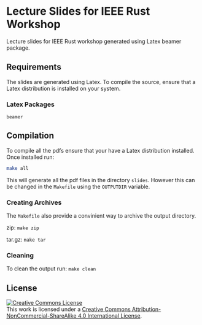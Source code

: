 # Lecture Slides for IEEE Rust Workshop
Lecture slides for IEEE Rust workshop generated using Latex beamer package.

## Requirements
The slides are generated using Latex. To compile the source, ensure that a Latex distribution is installed on your system.

### Latex Packages
`beamer`

## Compilation
To compile all the pdfs ensure that your have a Latex distribution installed. Once installed run:

``` sh
make all
```

This will generate all the pdf files in the directory `slides`. However this can be changed in the `Makefile` using the `OUTPUTDIR` variable.

### Creating Archives

The `Makefile` also provide a convinient way to archive the output directory.

zip: `make zip`

tar.gz: `make tar`

### Cleaning

To clean the output run: `make clean`

## License
<a rel="license" href="http://creativecommons.org/licenses/by-nc-sa/4.0/"><img alt="Creative Commons License" style="border-width:0" src="https://i.creativecommons.org/l/by-nc-sa/4.0/88x31.png" /></a><br />This work is licensed under a <a rel="license" href="http://creativecommons.org/licenses/by-nc-sa/4.0/">Creative Commons Attribution-NonCommercial-ShareAlike 4.0 International License</a>.
